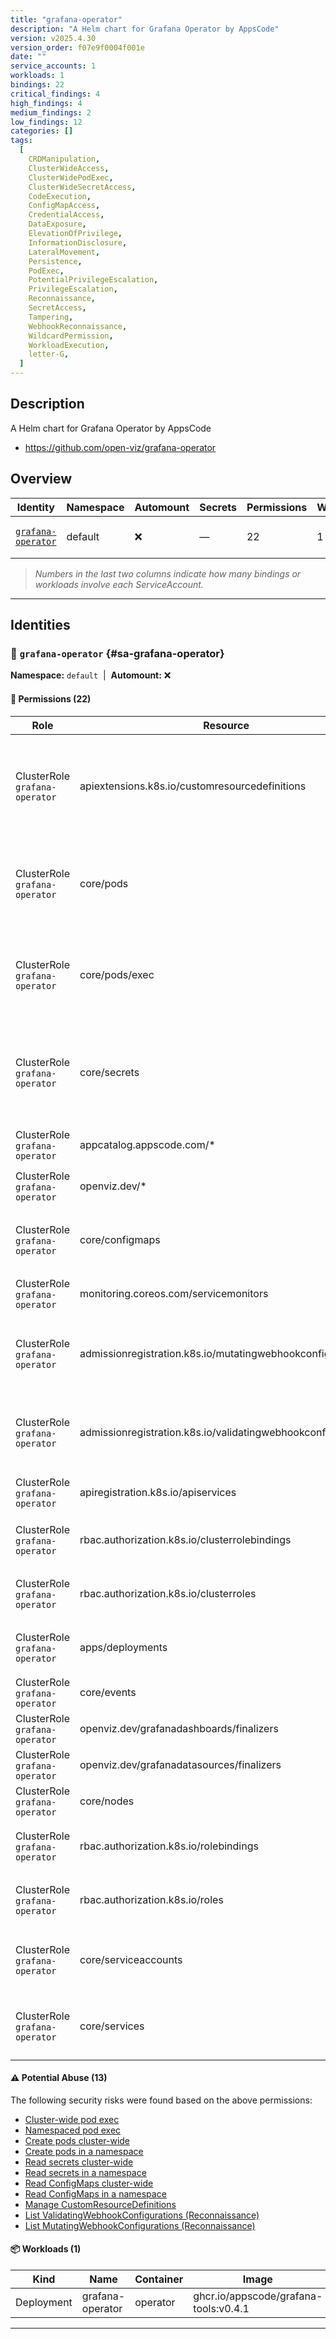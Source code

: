 ```yaml
---
title: "grafana-operator"
description: "A Helm chart for Grafana Operator by AppsCode"
version: v2025.4.30
version_order: f07e9f0004f001e
date: ""
service_accounts: 1
workloads: 1
bindings: 22
critical_findings: 4
high_findings: 4
medium_findings: 2
low_findings: 12
categories: []
tags:
  [
    CRDManipulation,
    ClusterWideAccess,
    ClusterWidePodExec,
    ClusterWideSecretAccess,
    CodeExecution,
    ConfigMapAccess,
    CredentialAccess,
    DataExposure,
    ElevationOfPrivilege,
    InformationDisclosure,
    LateralMovement,
    Persistence,
    PodExec,
    PotentialPrivilegeEscalation,
    PrivilegeEscalation,
    Reconnaissance,
    SecretAccess,
    Tampering,
    WebhookReconnaissance,
    WildcardPermission,
    WorkloadExecution,
    letter-G,
  ]
---
```


## Description

A Helm chart for Grafana Operator by AppsCode

- https://github.com/open-viz/grafana-operator

## Overview

| Identity                                   | Namespace | Automount | Secrets | Permissions | Workloads | Risk                    |
| ------------------------------------------ | --------- | --------- | ------- | ----------- | --------- | ----------------------- |
| [`grafana-operator`](#sa-grafana-operator) | default   | ❌        | —       | 22          | 1         | {{< risk "Critical" >}} |

> _Numbers in the last two columns indicate how many bindings or workloads involve each ServiceAccount._

---

## Identities

### 🤖 `grafana-operator` {#sa-grafana-operator}

**Namespace:** `default`  |  **Automount:** ❌

#### 🔑 Permissions (22)

| Role                           | Resource                                                     | Verbs                               | Risk                  | Tags                                                                                                                                                                 |
| ------------------------------ | ------------------------------------------------------------ | ----------------------------------- | --------------------- | -------------------------------------------------------------------------------------------------------------------------------------------------------------------- |
| ClusterRole `grafana-operator` | apiextensions.k8s.io/customresourcedefinitions               | \*                                  | {{< risk Critical >}} | {{< tag "CRDManipulation" >}} {{< tag "ClusterWideAccess" >}} {{< tag "PotentialPrivilegeEscalation" >}} {{< tag "Tampering" >}} {{< tag "WildcardPermission" >}}    |
| ClusterRole `grafana-operator` | core/pods                                                    | create · get · list                 | {{< risk Critical >}} | {{< tag "LateralMovement" >}} {{< tag "Persistence" >}} {{< tag "PotentialPrivilegeEscalation" >}} {{< tag "PrivilegeEscalation" >}} {{< tag "WorkloadExecution" >}} |
| ClusterRole `grafana-operator` | core/pods/exec                                               | create · get · list                 | {{< risk Critical >}} | {{< tag "ClusterWidePodExec" >}} {{< tag "CodeExecution" >}} {{< tag "ElevationOfPrivilege" >}} {{< tag "LateralMovement" >}} {{< tag "PodExec" >}} (+1 more)        |
| ClusterRole `grafana-operator` | core/secrets                                                 | create · get · list · patch · watch | {{< risk Critical >}} | {{< tag "ClusterWideSecretAccess" >}} {{< tag "CredentialAccess" >}} {{< tag "DataExposure" >}} {{< tag "InformationDisclosure" >}} {{< tag "SecretAccess" >}}       |
| ClusterRole `grafana-operator` | appcatalog.appscode.com/\*                                   | \*                                  | {{< risk High >}}     | {{< tag "ClusterWideAccess" >}} {{< tag "WildcardPermission" >}}                                                                                                     |
| ClusterRole `grafana-operator` | openviz.dev/\*                                               | \*                                  | {{< risk High >}}     | {{< tag "ClusterWideAccess" >}} {{< tag "WildcardPermission" >}}                                                                                                     |
| ClusterRole `grafana-operator` | core/configmaps                                              | create · get · list · patch · watch | {{< risk High >}}     | {{< tag "ConfigMapAccess" >}} {{< tag "DataExposure" >}} {{< tag "InformationDisclosure" >}}                                                                         |
| ClusterRole `grafana-operator` | monitoring.coreos.com/servicemonitors                        | \*                                  | {{< risk High >}}     | {{< tag "ClusterWideAccess" >}} {{< tag "WildcardPermission" >}}                                                                                                     |
| ClusterRole `grafana-operator` | admissionregistration.k8s.io/mutatingwebhookconfigurations   | delete · list · patch · watch       | {{< risk Medium >}}   | {{< tag "InformationDisclosure" >}} {{< tag "Reconnaissance" >}} {{< tag "WebhookReconnaissance" >}}                                                                 |
| ClusterRole `grafana-operator` | admissionregistration.k8s.io/validatingwebhookconfigurations | delete · list · patch · watch       | {{< risk Medium >}}   | {{< tag "InformationDisclosure" >}} {{< tag "Reconnaissance" >}} {{< tag "WebhookReconnaissance" >}}                                                                 |
| ClusterRole `grafana-operator` | apiregistration.k8s.io/apiservices                           | delete · get · patch                | {{< risk Low >}}      |                                                                                                                                                                      |
| ClusterRole `grafana-operator` | rbac.authorization.k8s.io/clusterrolebindings                | create · get · patch · update       | {{< risk Low >}}      |                                                                                                                                                                      |
| ClusterRole `grafana-operator` | rbac.authorization.k8s.io/clusterroles                       | create · get · patch · update       | {{< risk Low >}}      |                                                                                                                                                                      |
| ClusterRole `grafana-operator` | apps/deployments                                             | create · get · patch · update       | {{< risk Low >}}      |                                                                                                                                                                      |
| ClusterRole `grafana-operator` | core/events                                                  | create · patch                      | {{< risk Low >}}      |                                                                                                                                                                      |
| ClusterRole `grafana-operator` | openviz.dev/grafanadashboards/finalizers                     | update                              | {{< risk Low >}}      |                                                                                                                                                                      |
| ClusterRole `grafana-operator` | openviz.dev/grafanadatasources/finalizers                    | update                              | {{< risk Low >}}      |                                                                                                                                                                      |
| ClusterRole `grafana-operator` | core/nodes                                                   | list                                | {{< risk Low >}}      |                                                                                                                                                                      |
| ClusterRole `grafana-operator` | rbac.authorization.k8s.io/rolebindings                       | create · get · patch · update       | {{< risk Low >}}      |                                                                                                                                                                      |
| ClusterRole `grafana-operator` | rbac.authorization.k8s.io/roles                              | create · get · patch · update       | {{< risk Low >}}      |                                                                                                                                                                      |
| ClusterRole `grafana-operator` | core/serviceaccounts                                         | create · get · list · patch · watch | {{< risk Low >}}      |                                                                                                                                                                      |
| ClusterRole `grafana-operator` | core/services                                                | create · get · list · patch · watch | {{< risk Low >}}      |                                                                                                                                                                      |

#### ⚠️ Potential Abuse (13)

The following security risks were found based on the above permissions:

- [Cluster-wide pod exec](/rules/1000)
- [Namespaced pod exec](/rules/1001)
- [Create pods cluster-wide](/rules/1006)
- [Create pods in a namespace](/rules/1007)
- [Read secrets cluster-wide](/rules/1010)
- [Read secrets in a namespace](/rules/1011)
- [Read ConfigMaps cluster-wide](/rules/1022)
- [Read ConfigMaps in a namespace](/rules/1023)
- [Manage CustomResourceDefinitions](/rules/1045)
- [List ValidatingWebhookConfigurations (Reconnaissance)](/rules/1083)
- [List MutatingWebhookConfigurations (Reconnaissance)](/rules/1084)

#### 📦 Workloads (1)

| Kind       | Name             | Container | Image                                 |
| ---------- | ---------------- | --------- | ------------------------------------- |
| Deployment | grafana-operator | operator  | ghcr.io/appscode/grafana-tools:v0.4.1 |

---
